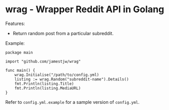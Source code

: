 # wrag - Wrapper Reddit API in Golang

Features:
* Return random post from a particular subreddit.

Example: 
```
package main

import "github.com/jamestjw/wrag"

func main() {
    wrag.Initialise("/path/to/config.yml)
    listing := wrag.Random("subreddit-name").Details()
    fmt.Println(listing.Title)
    fmt.Println(listing.MediaURL)
}
```

Refer to `config.yml.example` for a sample version of `config.yml`.
